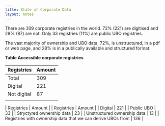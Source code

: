 ```yaml
---
title: State of Corporate Data
layout: notes
---
```


There are 309 corporate registries in the world. 72% (221) are digitised and 28% (87) are not. Only 33 registries (11%) are public UBO registries.

The vast majority of ownership and UBO data, 72%, is unstructured, in a pdf or web page, and 28% is in a publically available and structured format. 


**Table Accessible corporate registries**

| Registries  | Amount |
|-------------|--------|
| Total       | 309    |
| Digital     | 221    |
| Not digital | 87     |
|             |        |





| Registries                                                  | Amount |
| Registries                                                  | Amount |
| Digital                                                     | 221    |
| Public UBO                                                  | 33     |
| Stryctyred ownership data                                   | 23     |
| Unstructured ownership data                                 | 13     |
| Registries with ownership data that we can derive UBOs from | 136    |
